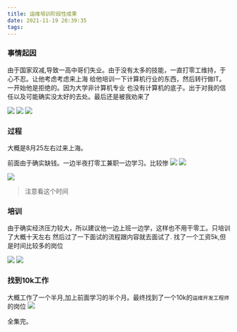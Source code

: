 ```yaml
---
title: 运维培训阶段性成果
date: 2021-11-19 20:39:35
tags:
---
```


### 事情起因

由于国家双减,导致一高中哥们失业。由于没有太多的技能，一直打零工维持，于心不忍。让他考虑考虑来上海 给他培训一下计算机行业的东西，然后转行做IT。
一开始他是拒绝的。因为大学非计算机专业 也没有计算机的底子。出于对我的信任以及可能确实没太好的去处。最后还是被我劝来了

![](https://tva1.sinaimg.cn/large/008i3skNgy1gwlgx8hy22j30zn0u040c.jpg)
![](https://tva1.sinaimg.cn/large/008i3skNgy1gwlgy81yawj30vs0u0gns.jpg)
![](https://tva1.sinaimg.cn/large/008i3skNgy1gwlgylcoyqj30vq0u0763.jpg)


### 过程
大概是8月25左右过来上海。

前面由于确实缺钱。一边半夜打零工兼职一边学习。比较惨
![](https://tva1.sinaimg.cn/large/008i3skNgy1gwlh0dm3tnj30w80u0mz1.jpg)
![](https://tva1.sinaimg.cn/large/008i3skNgy1gwlh0j95s0j30ve0u0taf.jpg)

![](https://tva1.sinaimg.cn/large/008i3skNgy1gwlh0qtezuj30u00vkju9.jpg)
> 注意看这个时间

### 培训

由于确实经济压力较大，所以建议他一边上班一边学，这样也不用干零工。只培训了大概十天左右
然后过了一下面试的流程跟内容就去面试了.
找了一个工资5k,但是时间比较多的岗位

![](https://tva1.sinaimg.cn/large/008i3skNgy1gwlha4d3prj30zy0lwgmp.jpg)
![](https://tva1.sinaimg.cn/large/008i3skNgy1gwlhaalogaj30yw0u0q4m.jpg)


### 找到10k工作
大概工作了一个半月,加上前面学习的半个月。最终找到了一个10k的`运维开发工程师`的岗位
![](https://tva1.sinaimg.cn/large/008i3skNgy1gwlhc6dn5tj30u01m4q60.jpg)

全集完。
